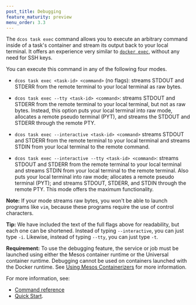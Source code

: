 ```yaml
---
post_title: Debugging
feature_maturity: preview
menu_order: 3.3
---
```


The `dcos task exec` command allows you to execute an arbitrary command inside of a task's container and stream its output back to your local terminal. It offers an experience very similar to [`docker exec`](https://docs.docker.com/engine/reference/commandline/exec/), without any need for SSH keys. 

You can execute this command in any of the following four modes.

- `dcos task exec <task-id> <command>` (no flags): streams STDOUT and STDERR from the remote terminal to your local terminal as raw bytes. 

- `dcos task exec --tty <task-id> <command>`: streams STDOUT and STDERR from the remote terminal to your local terminal, but not as raw bytes. Instead, this option puts your local terminal into raw mode, allocates a remote pseudo terminal (PYT), and streams the STDOUT and STDERR through the remote PTY. 

- `dcos task exec --interactive <task-id> <command>` streams STDOUT and STDERR from the remote terminal to your local terminal and streams STDIN from your local terminal to the remote command. 

- `dcos task exec --interactive --tty <task-id> <command>`: streams STDOUT and STDERR from the remote terminal to your local terminal and streams STDIN from your local terminal to the remote terminal. Also puts your local terminal into raw mode; allocates a remote pseudo terminal (PYT); and streams STDOUT, STDERR, and STDIN through the remote PTY. This mode offers the maximum functionality.

**Note:** If your mode streams raw bytes, you won't be able to launch programs like `vim`, because these programs require the use of control characters.

**Tip:** We have included the text of the full flags above for readability, but each one can be shortened. Instead of typing `--interactive`, you can just type `-i`. Likewise, instead of typing `--tty`, you can just type `-t`.

**Requirement:** To use the debugging feature, the service or job must be launched using either the Mesos container runtime or the Universal container runtime. Debugging cannot be used on containers launched with the Docker runtime. See [Using Mesos Containerizers](https://dcos.io/docs/1.9/usage/containerizers/) for more information.

<!-- Fork a Process Inside a Mesos Container, stream its output (OSS) -->
<!-- Support Optional Stream of STDIN to Forked Process (OSS) -->
<!-- Support Optional Pseudo-Teletype for Forked Process (OSS) -->
<!-- Secure the the Debugging API with Fine Grained Auth (Enterprise) -->

For more information, see:

- [Command reference](/docs/1.9/usage/cli/command-reference/)
- [Quick Start](/docs/1.9/administration/debugging/quickstart/).